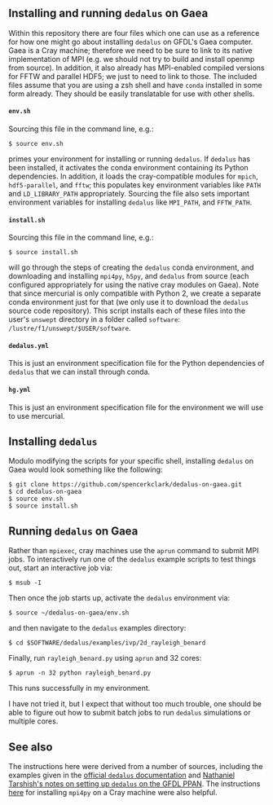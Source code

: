 ## Installing and running `dedalus` on Gaea

Within this repository there are four files which one can use as a reference
for how one might go about installing `dedalus` on GFDL's Gaea computer.  Gaea
is a Cray machine; therefore we need to be sure to link to its native
implementation of MPI (e.g. we should not try to build and install openmp from
source).  In addition, it also already has MPI-enabled compiled versions for
FFTW and parallel HDF5; we just to need to link to those.  The included files
assume that you are using a zsh shell and have `conda` installed in some form
already.  They should be easily translatable for use with other shells.

#### `env.sh`
Sourcing this file in the command line, e.g.:
```
$ source env.sh
```
primes your environment for installing or running `dedalus`.  If `dedalus` has
been installed, it activates the conda environment containing its Python
dependencies.  In addition, it loads the cray-compatible modules for `mpich`,
`hdf5-parallel`, and `fftw`; this populates key environment variables like
`PATH` and `LD_LIBRARY_PATH` appropriately.  Sourcing the file also sets
important environment variables for installing `dedalus` like `MPI_PATH`, and
`FFTW_PATH`.

#### `install.sh`
Sourcing this file in the command line, e.g.:
```
$ source install.sh
```
will go through the steps of creating the `dedalus` conda environment, and
downloading and installing `mpi4py`, `h5py`, and `dedalus` from source (each
configured appropriately for using the native cray modules on Gaea).  Note that
since mercurial is only compatible with Python 2, we create a separate conda
environment just for that (we only use it to download the `dedalus` source code
repository).  This script installs each of these files into the user's
`unswept` directory in a folder called `software`:
`/lustre/f1/unswept/$USER/software`.

#### `dedalus.yml`
This is just an environment specification file for the Python dependencies of
`dedalus` that we can install through conda.

#### `hg.yml`
This is just an environment specification file for the environment we will use
to use mercurial.

## Installing `dedalus`
Modulo modifying the scripts for your specific shell, installing `dedalus` on
Gaea would look something like the following:
```
$ git clone https://github.com/spencerkclark/dedalus-on-gaea.git
$ cd dedalus-on-gaea
$ source env.sh
$ source install.sh
```

## Running `dedalus` on Gaea
Rather than `mpiexec`, cray machines use the `aprun` command to submit MPI
jobs.  To interactively run one of the `dedalus` example scripts to test things
out, start an interactive job via:
```
$ msub -I
```
Then once the job starts up, activate the `dedalus` environment via:
```
$ source ~/dedalus-on-gaea/env.sh
```
and then navigate to the `dedalus` examples directory:
```
$ cd $SOFTWARE/dedalus/examples/ivp/2d_rayleigh_benard
```
Finally, run `rayleigh_benard.py` using `aprun` and 32 cores:
```
$ aprun -n 32 python rayleigh_benard.py
```
This runs successfully in my environment.

I have not tried it, but I expect that without too much trouble, one should be
able to figure out how to submit batch jobs to run `dedalus` simulations or
multiple cores.

## See also
The instructions here were derived from a number of sources, including the
examples given in the [official `dedalus`
documentation](https://dedalus-project.readthedocs.io/en/latest/installation.html#manual-installation) and
[Nathaniel Tarshish's notes on setting up `dedalus` on the GFDL
PPAN](https://github.com/nathanieltarshish/PPANdedalus/blob/master/GFDL_PPAN_instructions.md).
The instructions [here](http://jaist-hpc.blogspot.com/2015/02/mpi4py.html) for
installing `mpi4py` on a Cray machine were also helpful.

